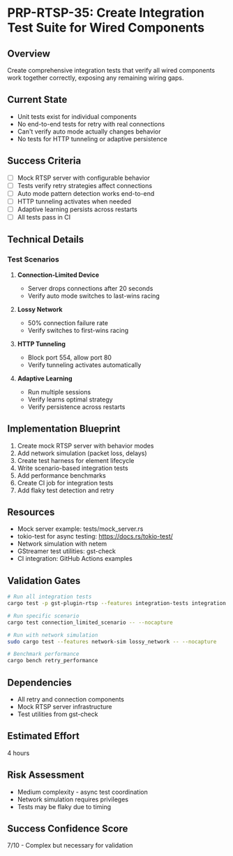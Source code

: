 # PRP-RTSP-35: Create Integration Test Suite for Wired Components

## Overview
Create comprehensive integration tests that verify all wired components work together correctly, exposing any remaining wiring gaps.

## Current State
- Unit tests exist for individual components
- No end-to-end tests for retry with real connections
- Can't verify auto mode actually changes behavior
- No tests for HTTP tunneling or adaptive persistence

## Success Criteria
- [ ] Mock RTSP server with configurable behavior
- [ ] Tests verify retry strategies affect connections
- [ ] Auto mode pattern detection works end-to-end
- [ ] HTTP tunneling activates when needed
- [ ] Adaptive learning persists across restarts
- [ ] All tests pass in CI

## Technical Details

### Test Scenarios
1. **Connection-Limited Device**
   - Server drops connections after 20 seconds
   - Verify auto mode switches to last-wins racing
   
2. **Lossy Network**
   - 50% connection failure rate
   - Verify switches to first-wins racing
   
3. **HTTP Tunneling**
   - Block port 554, allow port 80
   - Verify tunneling activates automatically
   
4. **Adaptive Learning**
   - Run multiple sessions
   - Verify learns optimal strategy
   - Verify persistence across restarts

## Implementation Blueprint
1. Create mock RTSP server with behavior modes
2. Add network simulation (packet loss, delays)
3. Create test harness for element lifecycle
4. Write scenario-based integration tests
5. Add performance benchmarks
6. Create CI job for integration tests
7. Add flaky test detection and retry

## Resources
- Mock server example: tests/mock_server.rs
- tokio-test for async testing: https://docs.rs/tokio-test/
- Network simulation with netem
- GStreamer test utilities: gst-check
- CI integration: GitHub Actions examples

## Validation Gates
```bash
# Run all integration tests
cargo test -p gst-plugin-rtsp --features integration-tests integration -- --nocapture

# Run specific scenario
cargo test connection_limited_scenario -- --nocapture

# Run with network simulation
sudo cargo test --features network-sim lossy_network -- --nocapture

# Benchmark performance
cargo bench retry_performance
```

## Dependencies
- All retry and connection components
- Mock RTSP server infrastructure
- Test utilities from gst-check

## Estimated Effort
4 hours

## Risk Assessment
- Medium complexity - async test coordination
- Network simulation requires privileges
- Tests may be flaky due to timing

## Success Confidence Score
7/10 - Complex but necessary for validation